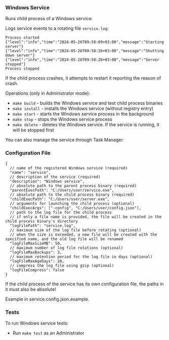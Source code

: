 ### Windows Service
Runs child process of a Windows service.

Logs service events to a rotating file `service.log`:
```json5
Process started
{"level":"info","time":"2024-05-26T09:58:09+03:00","message":"Starting server"}
{"level":"info","time":"2024-05-26T09:58:26+03:00","message":"Shutting down server"}
{"level":"info","time":"2024-05-26T09:58:26+03:00","message":"Server stopped"}
Process stopped
```

If the child process crashes, it attempts to restart it reporting the reason of crash.

Operations (only in Administrator mode):
- `make build` - builds the Windows service and test child process binaries
- `make install` - installs the Windows service (without registry entry)
- `make start` - starts the Windows service process in the background
- `make stop` - stops the Windows service process
- `make delete` - deletes the Windows service. If the service is running, it will be stopped first

You can also manage the service through Task Manager.

### Configuration File

```json5
{
  // name of the registered Windows service (required)
  "name": "service",
  // description of the service (required)
  "description": "Windows service",
  // absolute path to the parent process binary (required)
  "parentExecPath": "C:/Users/user/service.exe",
  // absolute path to the child process binary (required)
  "childExecPath": "C:/Users/user/server.exe",
  // arguments for launching the child process (optional)
  "childExecArgs": ["-config", "C:/Users/user/config.json"],
  // path to the log file for the child process
  // if only a file name is provided, the file will be created in the child process binary's directory
  "logFilePath": "service.log",
  // maximum size of the log file before rotating (optional)
  // when the size is exceeded, a new file will be created with the specified name, and the old log file will be renamed
  "logFileMaxSizeMB": 50,
  // maximum number of log file rotations (optional)
  "logFileMaxBackups": 3,
  // maximum retention period for the log file in days (optional)
  "logFileMaxAgeDays": 28,
  // compress the log file using gzip (optional)
  "logFileCompress": false
}
```

If the child process of the service has its own configuration file, the paths in it must also be absolute!

Example in service.config.json.example.

### Tests

To run Windows service tests:

- Run `make test` as an Administrator